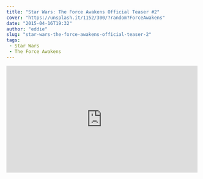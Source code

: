 ```yaml
---
title: "Star Wars: The Force Awakens Official Teaser #2"
cover: "https://unsplash.it/1152/300/?random?ForceAwakens"
date: "2015-04-16T19:32"
author: "eddie"
slug: "star-wars-the-force-awakens-official-teaser-2"
tags:
 - Star Wars
 - The Force Awakens
---
```

<iframe width="500" height="281" src="https://www.youtube.com/embed/ngElkyQ6Rhs" frameborder="0" allowfullscreen></iframe>
